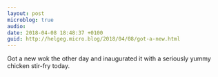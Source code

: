 ```yaml
---
layout: post
microblog: true
audio: 
date: 2018-04-08 18:48:37 +0100
guid: http://helgeg.micro.blog/2018/04/08/got-a-new.html
---
```

Got a new wok the other day and inaugurated it with a seriously yummy chicken stir-fry today. 
